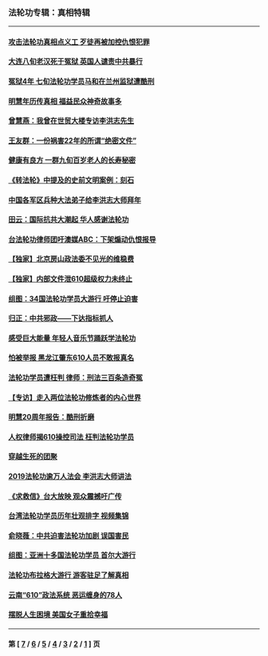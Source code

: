 ### 法轮功专辑：真相特辑
---
#### [攻击法轮功真相点义工 歹徒再被加控仇恨犯罪](../../pages/nf4389/n13601019.md?07020430) 
#### [大连八旬老汉死于冤狱 英国人谴责中共暴行](../../pages/nf4389/n13480118.md?07020430) 
#### [冤狱4年 七旬法轮功学员马和在兰州监狱遭酷刑](../../pages/nf4389/n13304688.md?07020430) 
#### [明慧年历传真相 福益民众神奇故事多](../../pages/nf4389/n13294545.md?07020430) 
#### [曾慧燕：我曾在世贸大楼专访李洪志先生](../../pages/nf4389/n12898729.md?07020430) 
#### [王友群：一份祸害22年的所谓“绝密文件”](../../pages/nf4389/n12871750.md?07020430) 
#### [健康有良方 一群九旬百岁老人的长寿秘密](../../pages/nf4389/n12847475.md?07020430) 
#### [《转法轮》中提及的史前文明案例：刻石](../../pages/nf4389/n12758577.md?07020430) 
#### [中国各军区兵种大法弟子给李洪志大师拜年](../../pages/nf4389/n12750047.md?07020430) 
#### [田云：国际抗共大潮起 华人感谢法轮功](../../pages/nf4389/n12357708.md?07020430) 
#### [台法轮功律师团吁澳媒ABC：下架煽动仇恨报导](../../pages/nf4389/n12279917.md?07020430) 
#### [【独家】北京房山政法委不见光的维稳费](../../pages/nf4389/n12031979.md?07020430) 
#### [【独家】内部文件泄610超级权力未终止](../../pages/nf4389/n12023895.md?07020430) 
#### [组图：34国法轮功学员大游行 吁停止迫害](../../pages/nf4389/n11492658.md?07020430) 
#### [归正：中共邪政——下达指标抓人](../../pages/nf4389/n11474770.md?07020430) 
#### [感受巨大能量 年轻人音乐节踊跃学法轮功](../../pages/nf4389/n11441981.md?07020430) 
#### [怕被举报 黑龙江肇东610人员不敢报真名](../../pages/nf4389/n11436499.md?07020430) 
#### [法轮功学员遭枉判 律师：刑法三百条造奇冤](../../pages/nf4389/n11433943.md?07020430) 
#### [【专访】走入两位法轮功修炼者的内心世界](../../pages/nf4389/n11415623.md?07020430) 
#### [明慧20周年报告：酷刑折磨](../../pages/nf4389/n11387954.md?07020430) 
#### [人权律师揭610操控司法 枉判法轮功学员](../../pages/nf4389/n11313370.md?07020430) 
#### [穿越生死的团聚](../../pages/nf4389/n11258922.md?07020430) 
#### [2019法轮功逾万人法会 李洪志大师讲法](../../pages/nf4389/n11265303.md?07020430) 
#### [《求救信》台大放映 观众震撼吁广传](../../pages/nf4389/n10922251.md?07020430) 
#### [台湾法轮功学员历年壮观排字 视频集锦](../../pages/nf4389/n10878789.md?07020430) 
#### [俞晓薇：中共迫害法轮功加剧 误国害民](../../pages/nf4389/n10859260.md?07020430) 
#### [组图：亚洲十多国法轮功学员 首尔大游行](../../pages/nf4389/n10781149.md?07020430) 
#### [法轮功布拉格大游行 游客驻足了解真相](../../pages/nf4389/n10749360.md?07020430) 
#### [云南“610”政法系统 恶运缠身的78人](../../pages/nf4389/n10747534.md?07020430) 
#### [摆脱人生困境 美国女子重拾幸福](../../pages/nf4389/n10688678.md?07020430) 

---
#### 第 [ [7](./7.md?07020430) / [6](./6.md?07020430) / [5](./5.md?07020430) / [4](./4.md?07020430) / [3](./3.md?07020430) / [2](./2.md?07020430) / [1](./1.md?07020430) ] 页
